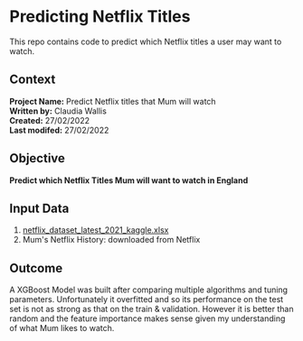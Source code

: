 # Predicting Netflix Titles
This repo contains code to predict which Netflix titles a user may want to watch.

## Context
**Project Name:** Predict Netflix titles that Mum will watch       
**Written by:** Claudia Wallis         
**Created:** 27/02/2022           
**Last modifed:** 27/02/2022           

## Objective
**Predict which Netflix Titles Mum will want to watch in England**   

## Input Data
1. [netflix_dataset_latest_2021_kaggle.xlsx](https://www.kaggle.com/syedmubarak/netflix-dataset-latest-2021)
2. Mum's Netflix History: downloaded from Netflix

## Outcome 
A XGBoost Model was built after comparing multiple algorithms and tuning parameters. Unfortunately it overfitted and so its performance on the test set is not as strong as that on the train & validation. However it is better than random and the feature importance makes sense given my understanding of what Mum likes to watch.
